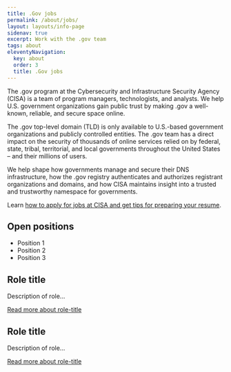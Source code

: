 ```yaml
---
title: .Gov jobs
permalink: /about/jobs/
layout: layouts/info-page
sidenav: true
excerpt: Work with the .gov team
tags: about
eleventyNavigation:
  key: about
  order: 3
  title: .Gov jobs
---
```

  
The .gov program at the Cybersecurity and Infrastructure Security Agency (CISA) is a team of program managers, technologists, and analysts. We help U.S. government organizations gain public trust by making .gov a well-known, reliable, and secure space online.

The .gov top-level domain (TLD) is only available to U.S.-based government organizations and publicly controlled entities. The .gov team has a direct impact on the security of thousands of online services relied on by federal, state, tribal, territorial, and local governments throughout the United States – and their millions of users. 

We help shape how governments manage and secure their DNS infrastructure, how the .gov registry authenticates and authorizes registrant organizations and domains, and how CISA maintains insight into a trusted and trustworthy namespace for governments.

Learn [how to apply for jobs at CISA and get tips for preparing your resume](https://www.cisa.gov/careers/resume-application-tips).

## Open positions
- Position 1
- Position 2
- Position 3


## Role title

Description of role…

[Read more about role-title](#)

## Role title

Description of role…

[Read more about role-title](#)
